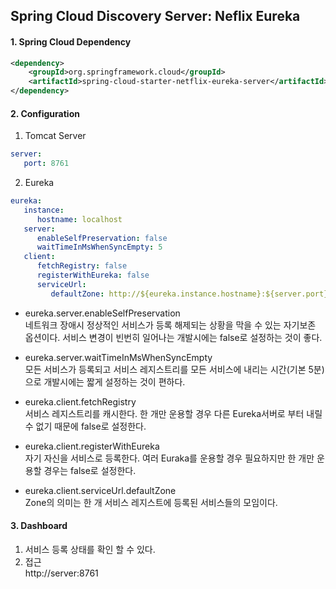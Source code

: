 ## Spring Cloud Discovery Server: Neflix Eureka


#### 1. Spring Cloud Dependency

```XML
<dependency>
	<groupId>org.springframework.cloud</groupId>
	<artifactId>spring-cloud-starter-netflix-eureka-server</artifactId>
</dependency>
```

#### 2. Configuration

1. Tomcat Server

```yml
server:
   port: 8761
```


2. Eureka
	
```yml
eureka:
   instance:
      hostname: localhost
   server:
      enableSelfPreservation: false
      waitTimeInMsWhenSyncEmpty: 5        
   client:
      fetchRegistry: false
      registerWithEureka: false
      serviceUrl:
         defaultZone: http://${eureka.instance.hostname}:${server.port}/eureka
```

- eureka.server.enableSelfPreservation<br>
  네트워크 장애시 정상적인 서비스가 등록 해제되는 상황을 막을 수 있는 자기보존 옵션이다. 서비스 변경이 빈번히 일어나는 개발시에는 false로 설정하는 것이 좋다.
  
- eureka.server.waitTimeInMsWhenSyncEmpty<br>
  모든 서비스가 등록되고 서비스 레지스트리를 모든 서비스에 내리는 시간(기본 5분)으로 개발시에는 짧게 설정하는 것이 편하다.

- eureka.client.fetchRegistry<br>
  서비스 레지스트리를 캐시한다. 한 개만 운용할 경우 다른 Eureka서버로 부터 내릴 수 없기 때문에 false로 설정한다. 

- eureka.client.registerWithEureka<br>
  자기 자신을 서비스로 등록한다. 여러 Euraka를 운용할 경우 필요하지만 한 개만 운용할 경우는 false로 설정한다.

- eureka.client.serviceUrl.defaultZone<br>
  Zone의 의미는 한 개 서비스 레지스트에 등록된 서비스들의 모임이다.	


#### 3. Dashboard

1.	서비스 등록 상태를 확인 할 수 있다.
2.	접근<br>
	http://server:8761

	